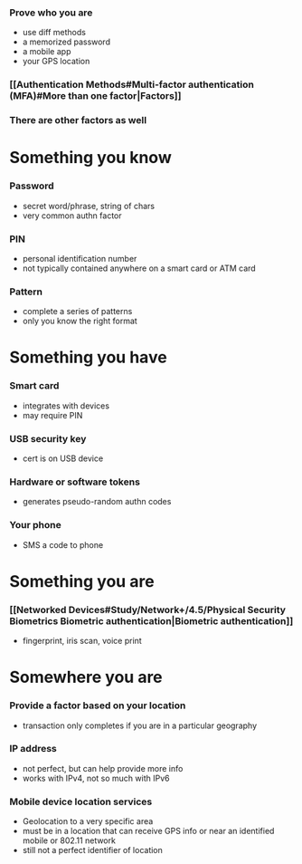 ### Prove who you are
- use diff methods
- a memorized password
- a mobile app
- your GPS location
### [[Authentication Methods#Multi-factor authentication (MFA)#More than one factor|Factors]]
### There are other factors as well
# Something you know
### Password
- secret word/phrase, string of chars
- very common authn factor
### PIN
- personal identification number
- not typically contained anywhere on a smart card or ATM card
### Pattern
- complete a series of patterns
- only you know the right format
# Something you have
### Smart card
- integrates with devices
- may require PIN
### USB security key
- cert is on USB device
### Hardware or software tokens
- generates pseudo-random authn codes
### Your phone
- SMS a code to phone
# Something you are
### [[Networked Devices#Study/Network+/4.5/Physical Security Biometrics Biometric authentication|Biometric authentication]]
- fingerprint, iris scan, voice print
# Somewhere you are
### Provide a factor based on your location
- transaction only completes if you are in a particular geography
### IP address
- not perfect, but can help provide more info
- works with IPv4, not so much with IPv6
### Mobile device location services
- Geolocation to a very specific area
- must be in a location that can receive GPS info or near an identified mobile or 802.11 network
- still not a perfect identifier of location